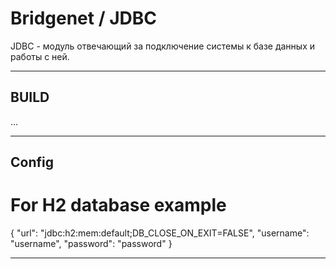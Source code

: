 # Bridgenet / JDBC

JDBC - модуль отвечающий за подключение системы к базе данных и работы с ней.

---

## BUILD

...

---

## Config

# For H2 database example

{
"url": "jdbc:h2:mem:default;DB_CLOSE_ON_EXIT=FALSE",
"username": "username",
"password": "password"
}

---